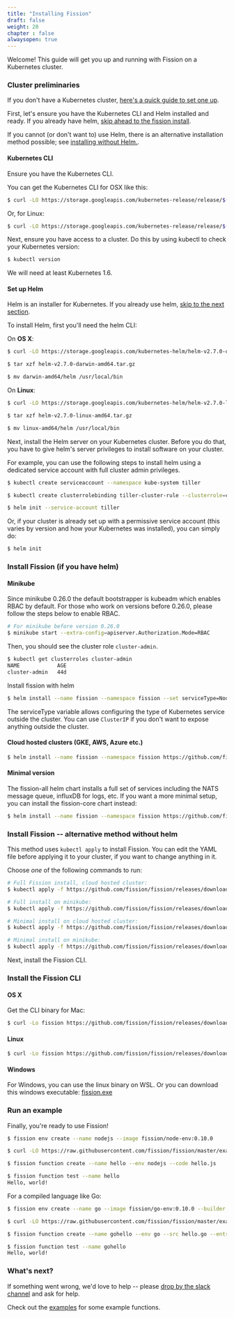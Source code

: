 ```yaml
---
title: "Installing Fission"
draft: false
weight: 20
chapter : false
alwaysopen: true
---
```


Welcome! This guide will get you up and running with Fission on a
Kubernetes cluster.

### Cluster preliminaries

If you don't have a Kubernetes cluster, [here's a quick guide to set
one up](../kubernetessetup).

First, let's ensure you have the Kubernetes CLI and Helm installed and
ready.  If you already have helm, [skip ahead to the fission install](#install-fission).

If you cannot (or don't want to) use Helm, there is an alternative
installation method possible; see [installing without
Helm.](#install-without-helm).

#### Kubernetes CLI

Ensure you have the Kubernetes CLI.

You can get the Kubernetes CLI for OSX like this:
```sh
$ curl -LO https://storage.googleapis.com/kubernetes-release/release/$(curl -s https://storage.googleapis.com/kubernetes-release/release/stable.txt)/bin/darwin/amd64/kubectl && chmod +x kubectl && sudo mv kubectl /usr/local/bin
```

Or, for Linux:
```sh
$ curl -LO https://storage.googleapis.com/kubernetes-release/release/$(curl -s https://storage.googleapis.com/kubernetes-release/release/stable.txt)/bin/linux/amd64/kubectl && chmod +x kubectl && sudo mv kubectl /usr/local/bin
```

Next, ensure you have access to a cluster.  Do this by using kubectl
to check your Kubernetes version:

```sh
$ kubectl version
```

We will need at least Kubernetes 1.6.

#### Set up Helm

Helm is an installer for Kubernetes.  If you already use helm, [skip to
the next section](#install-fission).

To install Helm, first you'll need the helm CLI:

On __OS X__:
```sh
$ curl -LO https://storage.googleapis.com/kubernetes-helm/helm-v2.7.0-darwin-amd64.tar.gz

$ tar xzf helm-v2.7.0-darwin-amd64.tar.gz

$ mv darwin-amd64/helm /usr/local/bin
```

On __Linux__:
```sh
$ curl -LO https://storage.googleapis.com/kubernetes-helm/helm-v2.7.0-linux-amd64.tar.gz

$ tar xzf helm-v2.7.0-linux-amd64.tar.gz

$ mv linux-amd64/helm /usr/local/bin
```

Next, install the Helm server on your Kubernetes cluster.  Before you
do that, you have to give helm's server privileges to install software
on your cluster.

For example, you can use the following steps to install helm using a
dedicated service account with full cluster admin privileges.

```sh
$ kubectl create serviceaccount --namespace kube-system tiller

$ kubectl create clusterrolebinding tiller-cluster-rule --clusterrole=cluster-admin --serviceaccount=kube-system:tiller

$ helm init --service-account tiller
```

Or, if your cluster is already set up with a permissive service
account (this varies by version and how your Kubernetes was
installed), you can simply do:

```sh
$ helm init
```

### Install Fission (if you have helm)

#### Minikube

Since minikube 0.26.0 the default bootstrapper is kubeadm which enables RBAC by default. For those who work on versions before 0.26.0, please follow the steps below to enable RBAC.

```sh
# For minikube before version 0.26.0
$ minikube start --extra-config=apiserver.Authorization.Mode=RBAC
```

Then, you should see the cluster role `cluster-admin`.

``` sh
$ kubectl get clusterroles cluster-admin
NAME            AGE
cluster-admin   44d
```

Install fission with helm

```sh
$ helm install --name fission --namespace fission --set serviceType=NodePort,routerServiceType=NodePort https://github.com/fission/fission/releases/download/0.10.0/fission-all-0.10.0.tgz
```

The serviceType variable allows configuring the type of Kubernetes
service outside the cluster.  You can use `ClusterIP` if you don't
want to expose anything outside the cluster.

#### Cloud hosted clusters (GKE, AWS, Azure etc.)

```sh
$ helm install --name fission --namespace fission https://github.com/fission/fission/releases/download/0.10.0/fission-all-0.10.0.tgz
```

#### Minimal version

The fission-all helm chart installs a full set of services including
the NATS message queue, influxDB for logs, etc. If you want a more
minimal setup, you can install the fission-core chart instead:

```sh
$ helm install --name fission --namespace fission https://github.com/fission/fission/releases/download/0.10.0/fission-core-0.10.0.tgz
```

### Install Fission -- alternative method without helm

This method uses `kubectl apply` to install Fission.  You can edit the
YAML file before applying it to your cluster, if you want to change
anything in it.

Choose _one_ of the following commands to run:

```sh
# Full Fission install, cloud hosted cluster:
$ kubectl apply -f https://github.com/fission/fission/releases/download/0.10.0/fission-all-0.10.0.yaml

# Full install on minikube:
$ kubectl apply -f https://github.com/fission/fission/releases/download/0.10.0/fission-all-0.10.0-minikube.yaml

# Minimal install on cloud hosted cluster:
$ kubectl apply -f https://github.com/fission/fission/releases/download/0.10.0/fission-core-0.10.0.yaml

# Minimal install on minikube:
$ kubectl apply -f https://github.com/fission/fission/releases/download/0.10.0/fission-core-0.10.0-minikube.yaml
```

Next, install the Fission CLI.


### Install the Fission CLI

#### OS X

Get the CLI binary for Mac:

```sh
$ curl -Lo fission https://github.com/fission/fission/releases/download/0.10.0/fission-cli-osx && chmod +x fission && sudo mv fission /usr/local/bin/
```

#### Linux

```sh
$ curl -Lo fission https://github.com/fission/fission/releases/download/0.10.0/fission-cli-linux && chmod +x fission && sudo mv fission /usr/local/bin/
```

#### Windows

For Windows, you can use the linux binary on WSL. Or you can download
this windows executable: [fission.exe](https://github.com/fission/fission/releases/download/0.10.0/fission-cli-windows.exe)

### Run an example

Finally, you're ready to use Fission!

```sh
$ fission env create --name nodejs --image fission/node-env:0.10.0

$ curl -LO https://raw.githubusercontent.com/fission/fission/master/examples/nodejs/hello.js

$ fission function create --name hello --env nodejs --code hello.js

$ fission function test --name hello
Hello, world!
```

For a compiled language like Go:

```sh
$ fission env create --name go --image fission/go-env:0.10.0 --builder fission/go-builder:0.10.0

$ curl -LO https://raw.githubusercontent.com/fission/fission/master/examples/go/hello.go

$ fission function create --name gohello --env go --src hello.go --entrypoint Handler

$ fission function test --name gohello
Hello, world!
```

### What's next?

If something went wrong, we'd love to help -- please [drop by the
slack channel](http://slack.fission.io) and ask for help.

Check out the
[examples](https://github.com/fission/fission/tree/master/examples)
for some example functions.
